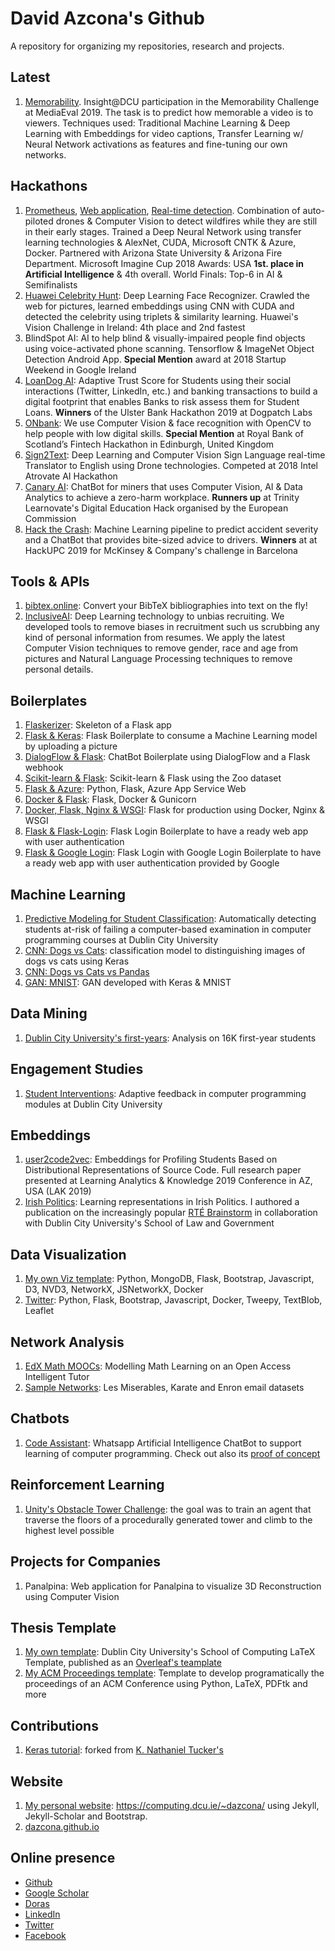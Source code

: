 # David Azcona's Github

A repository for organizing my repositories, research and projects.

## Latest

1. [Memorability](https://github.com/dazcona/memorability). Insight@DCU participation in the Memorability Challenge at MediaEval 2019. The task is to predict how memorable a video is to viewers. Techniques used: Traditional Machine Learning & Deep Learning with Embeddings for video captions, Transfer Learning w/ Neural Network activations as features and fine-tuning our own networks.

## Hackathons

1. [Prometheus](https://github.com/santiagxf/prometheus), [Web application](https://github.com/dazcona/prometheus), [Real-time detection](https://github.com/dazcona/real-time-prometheus). Combination of auto-piloted drones & Computer Vision to detect wildfires while they are still in their early stages. Trained a Deep Neural Network using transfer learning technologies & AlexNet, CUDA, Microsoft CNTK & Azure, Docker. Partnered with Arizona State University & Arizona Fire Department. Microsoft Imagine Cup 2018 Awards: USA **1st. place in Artificial Intelligence** & 4th overall. World Finals: Top-6 in AI & Semifinalists
2. [Huawei Celebrity Hunt](https://github.com/dazcona/insighters): Deep Learning Face Recognizer. Crawled the web for pictures, learned embeddings using CNN with CUDA and detected the celebrity using triplets & similarity learning. Huawei's Vision Challenge in Ireland: 4th place and 2nd fastest
3. BlindSpot AI: AI to help blind & visually-impaired people find objects using voice-activated phone scanning. Tensorflow & ImageNet Object Detection Android App. **Special Mention** award at 2018 Startup Weekend in Google Ireland
4. [LoanDog AI](https://github.com/dazcona/loandog): Adaptive Trust Score for Students using their social interactions (Twitter, LinkedIn, etc.) and banking transactions to build a digital footprint that enables Banks to risk assess them for Student Loans. **Winners** of the Ulster Bank Hackathon 2019 at Dogpatch Labs
5. [ONbank](https://github.com/enric1994/onbank): We use Computer Vision & face recognition with OpenCV to help people with low digital skills. **Special Mention** at Royal Bank of Scotland’s Fintech Hackathon in Edinburgh, United Kingdom
6. [Sign2Text](https://github.com/dazcona/sign2text): Deep Learning and Computer Vision Sign Language real-time Translator to English using Drone technologies. Competed at 2018 Intel Atrovate AI Hackathon
7. [Canary AI](https://github.com/dazcona/eduhack): ChatBot for miners that uses Computer Vision, AI & Data Analytics to achieve a zero-harm workplace. **Runners up** at Trinity Learnovate's Digital Education Hack organised by the European Commission
8. [Hack the Crash](https://github.com/dazcona/hackthecrash): Machine Learning pipeline to predict accident severity and a ChatBot that provides bite-sized advice to drivers. **Winners** at at HackUPC 2019 for McKinsey & Company's challenge in Barcelona

## Tools & APIs

1. [bibtex.online](http://bibtex.online/): Convert your BibTeX bibliographies into text on the fly!
2. [InclusiveAI](http://inclusiveai.ml/): Deep Learning technology to unbias recruiting. We developed tools to remove biases in recruitment such us scrubbing any kind of personal information from resumes. We apply the latest Computer Vision techniques to remove gender, race and age from pictures and Natural Language Processing techniques to remove personal details.

## Boilerplates

1. [Flaskerizer](https://github.com/dazcona/flaskerizer): Skeleton of a Flask app
2. [Flask & Keras](https://github.com/dazcona/flask): Flask Boilerplate to consume a Machine Learning model by uploading a picture
3. [DialogFlow & Flask](https://github.com/dazcona/dialogflow): ChatBot Boilerplate using DialogFlow and a Flask webhook
4. [Scikit-learn & Flask](https://github.com/dazcona/zoo): Scikit-learn & Flask using the Zoo dataset
5. [Flask & Azure](https://github.com/dazcona/hello-flask): Python, Flask, Azure App Service Web
6. [Docker & Flask](https://github.com/dazcona/hello-docker-flask): Flask, Docker & Gunicorn
7. [Docker, Flask, Nginx & WSGI](https://github.com/dazcona/hello-docker-flask-wsgi): Flask for production using Docker, Nginx & WSGI
8. [Flask & Flask-Login](https://github.com/dazcona/flask-login): Flask Login Boilerplate to have a ready web app with user authentication 
9. [Flask & Google Login](https://github.com/dazcona/flask-login-google): Flask Login with Google Login Boilerplate to have a ready web app with user authentication provided by Google

## Machine Learning

1. [Predictive Modeling for Student Classification](https://github.com/dazcona/edm-modelling): Automatically detecting students at-risk of failing a computer-based examination in computer programming courses at Dublin City University
2. [CNN: Dogs vs Cats](https://github.com/dazcona/dogs-vs-cats): classification model to distinguishing images of dogs vs cats using Keras
3. [CNN: Dogs vs Cats vs Pandas](https://github.com/dazcona/dogs-vs-cats-vs-pandas)
4. [GAN: MNIST](https://github.com/dazcona/gan): GAN developed with Keras & MNIST

## Data Mining

1. [Dublin City University's first-years](https://github.com/dazcona/edm-dcu): Analysis on 16K first-year students

## Engagement Studies

1. [Student Interventions](https://github.com/dazcona/edm-engagement): Adaptive feedback in computer programming modules at Dublin City University

## Embeddings

1. [user2code2vec](https://github.com/dazcona/user2code2vec): Embeddings for Profiling Students Based on Distributional Representations of Source Code. Full research paper presented at Learning Analytics & Knowledge 2019 Conference in AZ, USA (LAK 2019)
2. [Irish Politics](https://github.com/dazcona/representation-learning): Learning representations in Irish Politics. I authored a publication on the increasingly popular [RTÉ Brainstorm](https://www.rte.ie/eile/brainstorm/2018/0703/975980-heres-how-data-mining-can-offer-fresh-insights-on-irish-politics/) in collaboration with Dublin City University's School of Law and Government

## Data Visualization

1. [My own Viz template](https://github.com/dazcona/viz): Python, MongoDB, Flask, Bootstrap, Javascript, D3, NVD3, NetworkX, JSNetworkX, Docker
2. [Twitter](https://github.com/dazcona/twitter): Python, Flask, Bootstrap, Javascript, Docker, Tweepy, TextBlob, Leaflet

## Network Analysis

1. [EdX Math MOOCs](https://github.com/dazcona/edm-networks): Modelling Math Learning on an Open Access Intelligent Tutor
2. [Sample Networks](https://github.com/dazcona/networks): Les Miserables, Karate and Enron email datasets

## Chatbots

1. [Code Assistant](https://github.com/dazcona/code-assistant): Whatsapp Artificial Intelligence ChatBot to support learning of computer programming. Check out also its [proof of concept](https://github.com/dazcona/code-assistant-web)

## Reinforcement Learning

1. [Unity's Obstacle Tower Challenge](https://github.com/dazcona/obstacletower): the goal was to train an agent that traverse the floors of a procedurally generated tower and climb to the highest level possible

## Projects for Companies

1. Panalpina: Web application for Panalpina to visualize 3D Reconstruction using Computer Vision

## Thesis Template

1. [My own template](https://github.com/dazcona/dcu-thesis-template): Dublin City University's School of Computing LaTeX Template, published as an [Overleaf's teamplate](https://www.overleaf.com/latex/templates/dublin-city-university-phd-thesis-template/swhkfpjmcrfh)
2. [My ACM Proceedings template](https://github.com/dazcona/proceedings): Template to develop programatically the proceedings of an ACM Conference using Python, LaTeX, PDFtk and more

## Contributions

1. [Keras tutorial](https://github.com/dazcona/tf-keras-tutorial): forked from [K. Nathaniel Tucker's](https://github.com/knathanieltucker/tf-keras-tutorial)

## Website

1. [My personal website](https://github.com/dazcona/website): <https://computing.dcu.ie/~dazcona/> using Jekyll, Jekyll-Scholar and Bootstrap.
2. [dazcona.github.io](https://github.com/dazcona/dazcona.github.io)

## Online presence

* [Github][github]
* [Google Scholar][gscholar]
* [Doras][doras]
* [LinkedIn][linkedin]
* [Twitter][twitter]
* [Facebook][fb]

[github]: http://github.com/dazcona
[gscholar]: https://scholar.google.com/citations?user=d26CpJEAAAAJ
[linkedin]: http://linkedin.com/in/davidazcona/
[doras]: http://doras.dcu.ie/view/people/Azcona,_David.html
[fb]: https://www.facebook.com/daviz.azcona
[twitter]: https://twitter.com/dazconap
